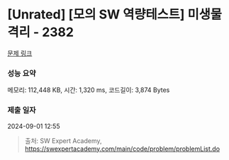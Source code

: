 # [Unrated] [모의 SW 역량테스트] 미생물 격리 - 2382 

[문제 링크](https://swexpertacademy.com/main/code/problem/problemDetail.do?contestProbId=AV597vbqAH0DFAVl) 

### 성능 요약

메모리: 112,448 KB, 시간: 1,320 ms, 코드길이: 3,874 Bytes

### 제출 일자

2024-09-01 12:55



> 출처: SW Expert Academy, https://swexpertacademy.com/main/code/problem/problemList.do